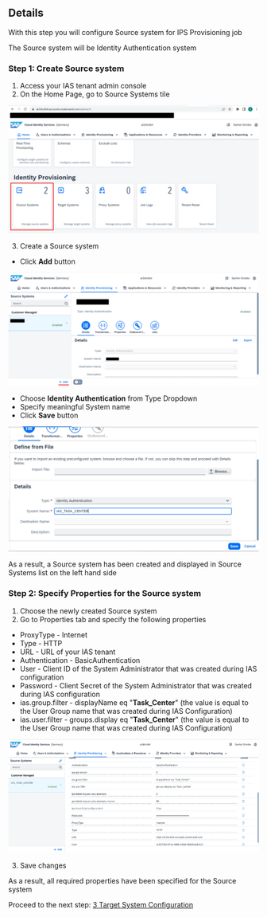 ## Details

With this step you will configure Source system for IPS Provisioning job

The Source system will be Identity Authentication system


### Step 1: Create Source system

1. Access your IAS tenant admin console
2. On the Home Page, go to Source Systems tile

![Source Systems tile](./Images/1.2.1.png "Source Systems tile")

3. Create a Source system

- Click **Add** button

![Add system](./Images/1.3.1.png "Add system")

- Choose **Identity Authentication** from Type Dropdown
- Specify meaningful System name
- Click **Save** button

![System params](./Images/1.3.2.png "System params")

As a result, a Source system has been created and displayed in Source Systems list on the left hand side 


### Step 2: Specify Properties for the Source system

1. Choose the newly created Source system
2. Go to Properties tab and specify the following properties

- ProxyType - Internet
- Type - HTTP
- URL - URL of your IAS tenant
- Authentication - BasicAuthentication
- User - Client ID of the System Administrator that was created during IAS configuration
- Password - Client Secret of the System Administrator that was created during IAS configuration
- ias.group.filter - displayName eq "**Task_Center**" (the value is equal to the User Group name that was created during IAS Configuration)
- ias.user.filter - groups.display eq "**Task_Center**" (the value is equal to the User Group name that was created during IAS Configuration)

![System params](./Images/2.2.1.png "System params")

3. Save changes

As a result, all required properties have been specified for the Source system


Proceed to the next step: [3 Target System Configuration](https://github.com/Sereg20/Task_Center/blob/master/IPS_config/2%20Target%20System%20Config/README.md)
